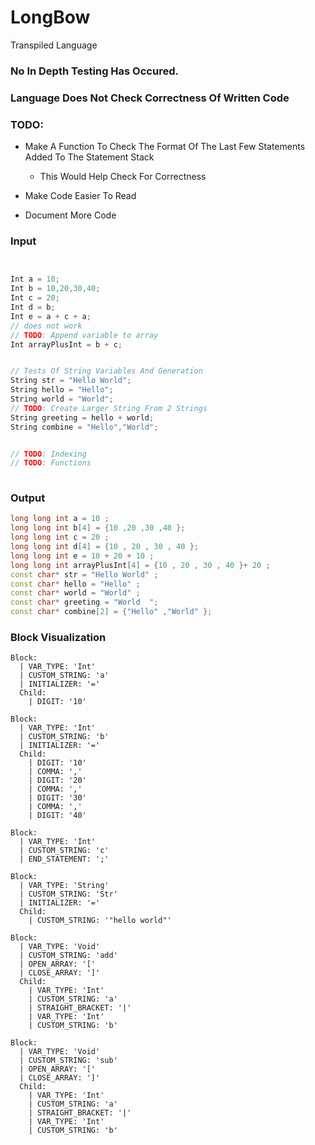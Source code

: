# LongBow
Transpiled Language

### No In Depth Testing Has Occured.
### Language Does Not Check Correctness Of Written Code

### TODO:
- Make A Function To Check The Format Of The Last Few Statements Added To The Statement Stack
  - This Would Help Check For Correctness
  
- Make Code Easier To Read
- Document More Code

### Input
```C


Int a = 10;
Int b = 10,20,30,40;
Int c = 20;
Int d = b;
Int e = a + c + a;
// does not work
// TODO: Append variable to array
Int arrayPlusInt = b + c;


// Tests Of String Variables And Generation
String str = "Hello World";
String hello = "Hello";
String world = "World";
// TODO: Create Larger String From 2 Strings
String greeting = hello + world;
String combine = "Hello","World";


// TODO: Indexing
// TODO: Functions
 
```
### Output
```C++
long long int a = 10 ;
long long int b[4] = {10 ,20 ,30 ,40 };
long long int c = 20 ;
long long int d[4] = {10 , 20 , 30 , 40 };
long long int e = 10 + 20 + 10 ;
long long int arrayPlusInt[4] = {10 , 20 , 30 , 40 }+ 20 ;
const char* str = "Hello World" ;
const char* hello = "Hello" ;
const char* world = "World" ;
const char* greeting = "World  ";
const char* combine[2] = {"Hello" ,"World" };

```
### Block Visualization
```
Block:
  | VAR_TYPE: 'Int'
  | CUSTOM_STRING: 'a'
  | INITIALIZER: '='
  Child:
    | DIGIT: '10'

Block:
  | VAR_TYPE: 'Int'
  | CUSTOM_STRING: 'b'
  | INITIALIZER: '='
  Child:
    | DIGIT: '10'
    | COMMA: ','
    | DIGIT: '20'
    | COMMA: ','
    | DIGIT: '30'
    | COMMA: ','
    | DIGIT: '40'

Block:
  | VAR_TYPE: 'Int'
  | CUSTOM_STRING: 'c'
  | END_STATEMENT: ';'

Block:
  | VAR_TYPE: 'String'
  | CUSTOM_STRING: 'Str'
  | INITIALIZER: '='
  Child:
    | CUSTOM_STRING: '"hello world"'

Block:
  | VAR_TYPE: 'Void'
  | CUSTOM_STRING: 'add'
  | OPEN_ARRAY: '['
  | CLOSE_ARRAY: ']'
  Child:
    | VAR_TYPE: 'Int'
    | CUSTOM_STRING: 'a'
    | STRAIGHT_BRACKET: '|'
    | VAR_TYPE: 'Int'
    | CUSTOM_STRING: 'b'

Block:
  | VAR_TYPE: 'Void'
  | CUSTOM_STRING: 'sub'
  | OPEN_ARRAY: '['
  | CLOSE_ARRAY: ']'
  Child:
    | VAR_TYPE: 'Int'
    | CUSTOM_STRING: 'a'
    | STRAIGHT_BRACKET: '|'
    | VAR_TYPE: 'Int'
    | CUSTOM_STRING: 'b'

```


